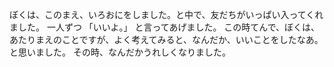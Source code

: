 ぼくは、このまえ、いろおにをしました。と中で、友だちがいっぱい入ってくれました。
一人ずつ
「いいよ。」
と言ってあげました。
この時てんで、ぼくは、あたりまえのことですが、よく考えてみると、なんだか、いいことをしたなあ。と思いました。
その時、なんだかうれしくなりました。
